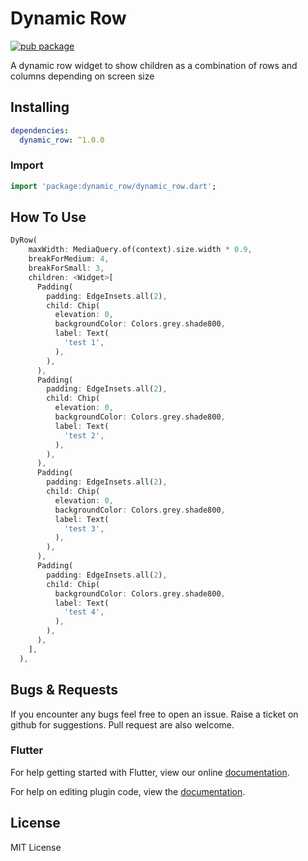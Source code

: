 # Dynamic Row

[![pub package](https://img.shields.io/badge/pub-0.0.1-orange.svg)](https://pub.dev/packages/dynamic_row)

A dynamic row widget to show children as a combination of rows and columns depending on screen size
## Installing

```yaml
dependencies:
  dynamic_row: ^1.0.0
```

### Import

```dart
import 'package:dynamic_row/dynamic_row.dart';
```

## How To Use

```dart
DyRow(
    maxWidth: MediaQuery.of(context).size.width * 0.9,
    breakForMedium: 4,
    breakForSmall: 3,
    children: <Widget>[
      Padding(
        padding: EdgeInsets.all(2),
        child: Chip(
          elevation: 0,
          backgroundColor: Colors.grey.shade800,
          label: Text(
            'test 1',
          ),
        ),
      ),
      Padding(
        padding: EdgeInsets.all(2),
        child: Chip(
          elevation: 0,
          backgroundColor: Colors.grey.shade800,
          label: Text(
            'test 2',
          ),
        ),
      ),
      Padding(
        padding: EdgeInsets.all(2),
        child: Chip(
          elevation: 0,
          backgroundColor: Colors.grey.shade800,
          label: Text(
            'test 3',
          ),
        ),
      ),
      Padding(
        padding: EdgeInsets.all(2),
        child: Chip(
          backgroundColor: Colors.grey.shade800,
          label: Text(
            'test 4',
          ),
        ),
      ),
    ],
  ),
```


## Bugs & Requests

If you encounter any bugs feel free to open an issue. Raise a ticket on github for suggestions. Pull request are also welcome.

### Flutter

For help getting started with Flutter, view our online
[documentation](https://flutter.io/).

For help on editing plugin code, view the [documentation](https://flutter.io/platform-plugins/#edit-code).

## License

MIT License

